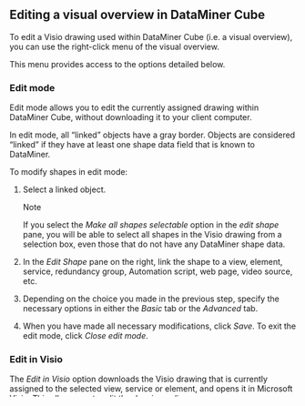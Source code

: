 ## Editing a visual overview in DataMiner Cube

To edit a Visio drawing used within DataMiner Cube (i.e. a visual overview), you can use the right-click menu of the visual overview.

This menu provides access to the options detailed below.

### Edit mode

Edit mode allows you to edit the currently assigned drawing within DataMiner Cube, without downloading it to your client computer.

In edit mode, all “linked” objects have a gray border. Objects are considered “linked” if they have at least one shape data field that is known to DataMiner.

To modify shapes in edit mode:

1. Select a linked object.

    > [!NOTE]
    > If you select the *Make all shapes selectable* option in the *edit shape* pane, you will be able to select all shapes in the Visio drawing from a selection box, even those that do not have any DataMiner shape data.

2. In the *Edit Shape* pane on the right, link the shape to a view, element, service, redundancy group, Automation script, web page, video source, etc.

3. Depending on the choice you made in the previous step, specify the necessary options in either the *Basic* tab or the *Advanced* tab.

4. When you have made all necessary modifications, click *Save*. To exit the edit mode, click *Close edit mode*.

### Edit in Visio

The *Edit in Visio* option downloads the Visio drawing that is currently assigned to the selected view, service or element, and opens it in Microsoft Visio. This allows you to edit the drawing online.

When you have made all necessary modifications, save the drawing. The new version will be uploaded back to the DMS, and the visual side of the card will be refreshed.

### Set as active Visio file

This option allows you to assign a different Visio file in several ways. Different possibilities are available depending on whether the visual overview you right-clicked is assigned to a service, a view or an element.

On the visual overview of an **element**, two options are available (from DataMiner 10.0.11 onwards):

- **Set as active \[protocol name\] protocol Visio file**: Assigns a different Visio file to all elements using this protocol.

    If you pick this option, the following further options are available:

    - **Custom**: Assigns the currently available custom protocol drawing to all elements using this protocol.

    - **Protocol default**: Assigns the protocol default drawing to all elements using this protocol. This is the drawing included in the protocol package.

    - **General default**: Assigns the general default drawing to all elements using this protocol. This is the drawing shipped with the DataMiner software.

    > [!TIP]
    > See also:
    > [Managing Visio files linked to protocols](../protocols/Managing_Visio_files_linked_to_protocols.md)

- **Set as active \[element name\] element Visio file**: Assigns a different Visio file to this specific element only.

    If you pick this option, the following further options are available:

    - **New blank**: Opens a new, blank drawing in Microsoft Visio, which will automatically be assigned to the current element.

        > [!NOTE]
        > The format of the blank drawing depends on the SkylineNewDrawing template. See [Overview of the default Visio templates supplied by Skyline](DataMiner_Visio_templates.md#overview-of-the-default-visio-templates-supplied-by-skyline).

    - **New upload**: Opens the *Open* dialog box, which allows you to upload a new drawing to the DMS and automatically assign it to the current element.

    - **Existing**: Opens the *Custom* dialog box, which allows you to assign a previously uploaded drawing to the current element:

        - Click a drawing in the list, set the default page, and click *OK*.

        - Click *Other File...* to upload additional drawings to the DMS.

On the visual overview of a **service or view**, the context menu can contain the following further options:

- **Custom** / **General default**: Only displayed in case a custom Visio file is available already. Allows you to switch between this custom file or the general default file for services or views.

- **New blank**: Opens a new, blank drawing in Microsoft Visio, which will automatically be assigned to the selected service or view.

    > [!NOTE]
    > The format of the blank drawing depends on the SkylineNewDrawing template. See [Overview of the default Visio templates supplied by Skyline](DataMiner_Visio_templates.md#overview-of-the-default-visio-templates-supplied-by-skyline).

- **New upload**: Opens the *Open* dialog box, which allows you to upload a new drawing to the DMS and automatically assign it to the selected service or view.

- **Existing**: Opens the *Custom* dialog box, which allows you to assign a previously uploaded drawing to the selected service or view:

    - Click a drawing in the list, set the default page, and click *OK*.

    - Click *Other File...* to upload additional drawings to the DMS.

**Prior to DataMiner 10.0.11**: On the visual overview of an **element**, the context menu can contain the following further options:

- **Custom**: Assigns the available custom protocol drawing to all elements using this protocol.

- **Protocol default**: Assigns the protocol default drawing to all element using this protocol. Protocol default drawings are Visio drawings that are included in certain protocol packages. For more information, see [Managing Visio files linked to protocols](../protocols/Managing_Visio_files_linked_to_protocols.md).

- **General default**: Assigns the general default drawing to all elements using this protocol. This is the drawing shipped with the DataMiner software.

- **New blank**: Opens a new, blank drawing in Microsoft Visio, which will be used as the new custom drawing for the protocol and assigned to all elements using the protocol.

    > [!NOTE]
    > The format of the blank drawing depends on the SkylineNewDrawing template. See [Overview of the default Visio templates supplied by Skyline](DataMiner_Visio_templates.md#overview-of-the-default-visio-templates-supplied-by-skyline).

- **New upload**: Opens the *Open* dialog box, where you can upload a new drawing that will be used as the custom drawing for the protocol and assigned to all elements using the protocol.

> [!TIP]
> See also:
> - [DataMiner Visio templates](DataMiner_Visio_templates.md)
> - [Managing Visio files linked to protocols](../protocols/Managing_Visio_files_linked_to_protocols.md)
> - [Switching between different Visio files](../protocols/Managing_Visio_files_linked_to_protocols.md#switching-between-different-visio-files)

### Download Visio file

The *Download Visio file* option opens the *Save As* dialog box, which allows you to save a copy of the Visio drawing on your local computer.
